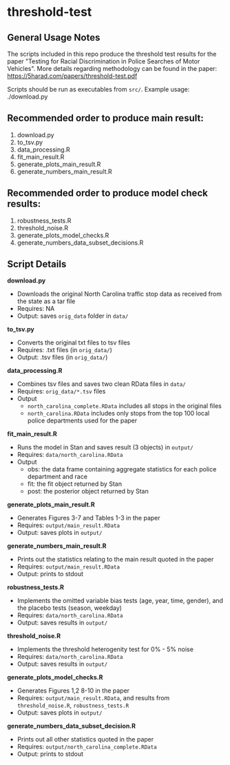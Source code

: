 # threshold-test

General Usage Notes
-------------------
The scripts included in this repo produce the threshold test results for the paper "Testing for Racial Discrimination in Police Searches of Motor Vehicles". 
More details regarding methodology can be found in the paper: https://5harad.com/papers/threshold-test.pdf

Scripts should be run as executables from `src/`.
Example usage: ./download.py


Recommended order to produce main result:
-----------------------------------------
1. download.py
2. to_tsv.py
3. data_processing.R
4. fit_main_result.R
5. generate_plots_main_result.R
6. generate_numbers_main_result.R


Recommended order to produce model check results:
-------------------------------------------------
1. robustness_tests.R
2. threshold_noise.R
3. generate_plots_model_checks.R
4. generate_numbers_data_subset_decisions.R



Script Details
--------------

**download.py**
  - Downloads the original North Carolina traffic stop data as received from the state as a tar file
  - Requires: NA
  - Output: saves `orig_data` folder in `data/`

**to_tsv.py**
  - Converts the original txt files to tsv files
  - Requires: .txt files (in `orig_data/`)
  - Output: .tsv files (in `orig_data/`)

**data_processing.R**
  - Combines tsv files and saves two clean RData files in `data/`
  - Requires: `orig_data/*.tsv` files
  - Output 
    - `north_carolina_complete.RData` includes all stops in the original files 
    - `north_carolina.RData` includes only stops from the top 100 local police departments used for the paper 

**fit_main_result.R**
  - Runs the model in Stan and saves result (3 objects) in `output/`
  - Requires: `data/north_carolina.RData`
  - Output
    - obs: the data frame containing aggregate statistics for each police department and race
	- fit: the fit object returned by Stan
	- post: the posterior object returned by Stan

**generate_plots_main_result.R**
  - Generates Figures 3-7 and Tables 1-3 in the paper
  - Requires: `output/main_result.RData`
  - Output: saves plots in `output/`

**generate_numbers_main_result.R**
  - Prints out the statistics relating to the main result quoted in the paper
  - Requires: `output/main_result.RData`
  - Output: prints to stdout

**robustness_tests.R**
  - Implements the omitted variable bias tests (age, year, time, gender), and the placebo tests (season, weekday)
  - Requires: `data/north_carolina.RData`
  - Output: saves results in `output/`

**threshold_noise.R**
  - Implements the threshold heterogenity test for 0% - 5% noise
  - Requires: `data/north_carolina.RData`
  - Output: saves results in `output/`

**generate_plots_model_checks.R**
  - Generates Figures 1,2 8-10 in the paper
  - Requires: `output/main_result.RData`, and results from `threshold_noise.R`, `robustness_tests.R`
  - Output: saves plots in `output/`

**generate_numbers_data_subset_decision.R**
  - Prints out all other statistics quoted in the paper
  - Requires: `output/north_carolina_complete.RData`
  - Output: prints to stdout


